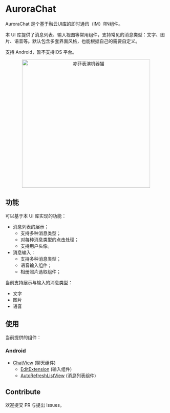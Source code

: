 # AuroraChat

AuroraChat 是个基于融云UI库的即时通讯（IM）RN组件。

本 UI 库提供了消息列表、输入视图等常用组件，支持常见的消息类型：文字、图片、语音等。默认包含多套界面风格，也能根据自己的需要自定义。

支持 Android，暂不支持iOS 平台。

<div align=center>
<img src="http://ww2.sinaimg.cn/bmiddle/88070423gw1ep30aw8an7g204d04gkgd.gif" width="400" height="400" alt="亦菲表演机器猫"/>
</div>

## 功能

可以基于本 UI 库实现的功能：
- 消息列表的展示；
  - 支持多种消息类型；
  - 对每种消息类型的点击处理；
  - 支持用户头像。
- 消息输入：
  - 支持多种消息类型；
  - 语音输入组件；
  - 相册照片选取组件；

当前支持展示与输入的消息类型：
- 文字
- 图片
- 语音

## 使用
当前提供的组件：

### Android
- [ChatView](./docs/Android/message_list_usage_zh.md) (聊天组件)
    - [EditExtension](./Android/chatinput/README.md) (输入组件)
    - [AutoRefreshListView](./Android/chatinput/README.md) (消息列表组件)

## Contribute

欢迎提交 PR 与提出 Issues。
